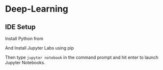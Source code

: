 # Deep-Learning

## IDE Setup   
Install Python from 

And Install Jupyter Labs using pip  

Then  type `jupyter notebook` in the command prompt and hit enter to launch Jupyter Notebooks.  
